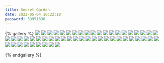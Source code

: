 ```yaml
---
title: Secret Garden
date: 2022-05-04 10:22:10
password: 39951638
---
```

{% gallery %}
![](../images/微信图片_20220504111414.jpg)
![](../images/微信图片_20220504111427.jpg)
![](../images/微信图片_20220504111431.jpg)
![](../images/微信图片_20220504111433.jpg)
![](../images/微信图片_20220504111437.jpg)
![](../images/微信图片_20220504111440.jpg)
![](../images/微信图片_20220504111444.jpg)
![](../images/微信图片_20220504111448.jpg)
![](../images/微信图片_20220504111451.jpg)
![](../images/微信图片_20220504111454.jpg)
![](../images/微信图片_20220504111456.jpg)
![](../images/微信图片_20220504111459.jpg)
![](../images/微信图片_20220504111501.jpg)
![](../images/微信图片_20220504112402.jpg)
![](../images/微信图片_20220504112405.jpg)
![](../images/小高头像2.png)
![](../images/IMG_6438.JPG)
![](../images/IMG_6439(20230816-223124).JPG)
![](../images/IMG_6440(20230816-223124).JPG)
![](../images/IMG_6441.JPG)
![](../images/IMG_6443.JPG)
![](../images/IMG_6444(20230816-223124).JPG)
![](../images/IMG_6445.JPG)
![](../images/IMG_6446.JPG)
![](../images/IMG_6447.JPG)
![](../images/IMG_6448.JPG)
![](../images/IMG_6449.JPG)
![](../images/IMG_6450.JPG)
![](../images/IMG_6452.JPG)
![](../images/IMG_6453.JPG)
![](../images/IMG_6454.JPG)
![](../images/IMG_6455.JPG)
![](../images/IMG_6456.JPG)
![](../images/IMG_6461.JPG)
![](../images/IMG_6462.JPG)
![](../images/IMG_6465.JPG)
![](../images/IMG_6466.JPG)
![](../images/IMG_6467.JPG)
![](../images/IMG_6469.JPG)
![](../images/IMG_6470.JPG)
![](../images/IMG_6471.JPG)
![](../images/IMG_6472.JPG)
![](../images/IMG_6473.JPG)
![](../images/IMG_6474.JPG)
![](../images/IMG_6475.JPG)
![](../images/IMG_6476.JPG)
![](../images/IMG_6477.JPG)
![](../images/IMG_6478.JPG)
![](../images/IMG_6479.JPG)
![](../images/IMG_6480.JPG)
![](../images/IMG_6481.JPG)
![](../images/IMG_6482.JPG)
![](../images/IMG_6483.JPG)
![](../images/IMG_6485.JPG)



{% endgallery %}